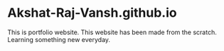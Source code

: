 # Akshat-Raj-Vansh.github.io
This is portfolio website. This website has been made from the scratch. Learning something new everyday.
